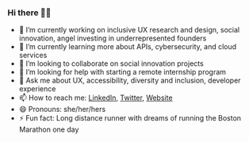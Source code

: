 ### Hi there 👋🏾

- 🔭 I’m currently working on inclusive UX research and design, social innovation, angel investing in underrepresented founders
- 🌱 I’m currently learning more about APIs, cybersecurity, and cloud services
- 🍕 I’m looking to collaborate on social innovation projects
- 🤔 I’m looking for help with starting a remote internship program 
- 💬 Ask me about UX, accessibility, diversity and inclusion, developer experience
- 📫 How to reach me: [LinkedIn](https://www.linkedin.com/in/nerdydivashanae/), [Twitter](https://twitter.com/nerdydivadesign), [Website](https://nerdydiva.com/)
- 😄 Pronouns: she/her/hers
- ⚡ Fun fact: Long distance runner with dreams of running the Boston Marathon one day


<!--
**nerdydivashanae/nerdydivashanae** is a ✨ _special_ ✨ repository because its `README.md` (this file) appears on your GitHub profile.

Here are some ideas to get you started:-->
